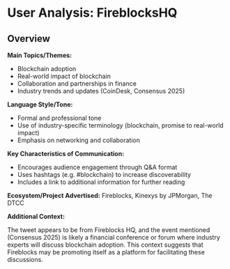 # User Analysis: FireblocksHQ

## Overview

**Main Topics/Themes:**

* Blockchain adoption
* Real-world impact of blockchain
* Collaboration and partnerships in finance
* Industry trends and updates (CoinDesk, Consensus 2025)

**Language Style/Tone:**

* Formal and professional tone
* Use of industry-specific terminology (blockchain, promise to real-world impact)
* Emphasis on networking and collaboration

**Key Characteristics of Communication:**

* Encourages audience engagement through Q&A format
* Uses hashtags (e.g. #blockchain) to increase discoverability
* Includes a link to additional information for further reading

**Ecosystem/Project Advertised:**
Fireblocks, Kinexys by JPMorgan, The DTCC

**Additional Context:**

The tweet appears to be from Fireblocks HQ, and the event mentioned (Consensus 2025) is likely a financial conference or forum where industry experts will discuss blockchain adoption. This context suggests that Fireblocks may be promoting itself as a platform for facilitating these discussions.